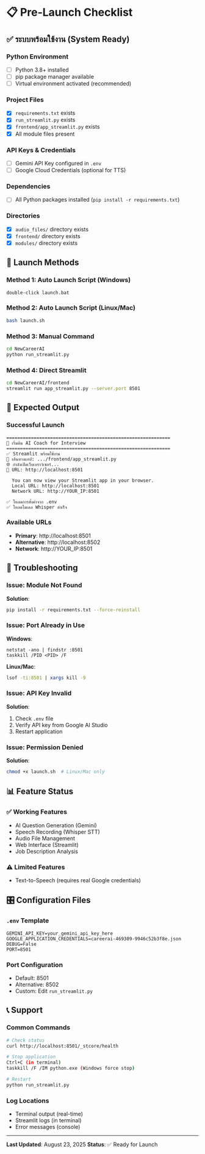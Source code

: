 # 📋 Pre-Launch Checklist

## ✅ ระบบพร้อมใช้งาน (System Ready)

### Python Environment
- [ ] Python 3.8+ installed
- [ ] pip package manager available
- [ ] Virtual environment activated (recommended)

### Project Files
- [x] `requirements.txt` exists
- [x] `run_streamlit.py` exists
- [x] `frontend/app_streamlit.py` exists
- [x] All module files present

### API Keys & Credentials
- [ ] Gemini API Key configured in `.env`
- [ ] Google Cloud Credentials (optional for TTS)

### Dependencies
- [ ] All Python packages installed (`pip install -r requirements.txt`)

### Directories
- [x] `audio_files/` directory exists
- [x] `frontend/` directory exists
- [x] `modules/` directory exists

## 🚀 Launch Methods

### Method 1: Auto Launch Script (Windows)
```batch
double-click launch.bat
```

### Method 2: Auto Launch Script (Linux/Mac)
```bash
bash launch.sh
```

### Method 3: Manual Command
```bash
cd NewCareerAI
python run_streamlit.py
```

### Method 4: Direct Streamlit
```bash
cd NewCareerAI/frontend
streamlit run app_streamlit.py --server.port 8501
```

## 🎯 Expected Output

### Successful Launch
```
============================================================
🚀 เริ่มต้น AI Coach for Interview
============================================================
✅ Streamlit พร้อมใช้งาน
📁 เส้นทางแอป: .../frontend/app_streamlit.py
🌐 กำลังเปิดเว็บเบราว์เซอร์...
📍 URL: http://localhost:8501

  You can now view your Streamlit app in your browser.
  Local URL: http://localhost:8501
  Network URL: http://YOUR_IP:8501

✅ โหลดการตั้งค่าจาก .env
✅ โหลดโมเดล Whisper สำเร็จ
```

### Available URLs
- **Primary**: http://localhost:8501
- **Alternative**: http://localhost:8502
- **Network**: http://YOUR_IP:8501

## 🔧 Troubleshooting

### Issue: Module Not Found
**Solution**: 
```bash
pip install -r requirements.txt --force-reinstall
```

### Issue: Port Already in Use
**Windows**:
```batch
netstat -ano | findstr :8501
taskkill /PID <PID> /F
```

**Linux/Mac**:
```bash
lsof -ti:8501 | xargs kill -9
```

### Issue: API Key Invalid
**Solution**:
1. Check `.env` file
2. Verify API key from Google AI Studio
3. Restart application

### Issue: Permission Denied
**Solution**:
```bash
chmod +x launch.sh  # Linux/Mac only
```

## 📊 Feature Status

### ✅ Working Features
- AI Question Generation (Gemini)
- Speech Recording (Whisper STT)
- Audio File Management
- Web Interface (Streamlit)
- Job Description Analysis

### ⚠️ Limited Features
- Text-to-Speech (requires real Google credentials)

## 🎛️ Configuration Files

### `.env` Template
```env
GEMINI_API_KEY=your_gemini_api_key_here
GOOGLE_APPLICATION_CREDENTIALS=careerai-469309-9946c52b3f8e.json
DEBUG=False
PORT=8501
```

### Port Configuration
- Default: 8501
- Alternative: 8502
- Custom: Edit `run_streamlit.py`

## 📞 Support

### Common Commands
```bash
# Check status
curl http://localhost:8501/_stcore/health

# Stop application
Ctrl+C (in terminal)
taskkill /F /IM python.exe (Windows force stop)

# Restart
python run_streamlit.py
```

### Log Locations
- Terminal output (real-time)
- Streamlit logs (in terminal)
- Error messages (console)

---

**Last Updated**: August 23, 2025
**Status**: ✅ Ready for Launch

